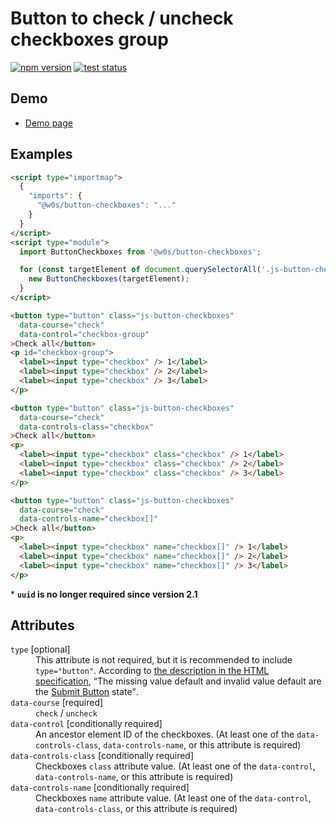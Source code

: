 # Button to check / uncheck checkboxes group

[![npm version](https://badge.fury.io/js/%40w0s%2Fbutton-checkboxes.svg)](https://www.npmjs.com/package/@w0s/button-checkboxes)
[![test status](https://github.com/SaekiTominaga/frontend/actions/workflows/button-checkboxes-test.yml/badge.svg)](https://github.com/SaekiTominaga/frontend/actions/workflows/button-checkboxes-test.yml)

## Demo

- [Demo page](https://saekitominaga.github.io/frontend/packages/button-checkboxes/demo/)

## Examples

```HTML
<script type="importmap">
  {
    "imports": {
      "@w0s/button-checkboxes": "..."
    }
  }
</script>
<script type="module">
  import ButtonCheckboxes from '@w0s/button-checkboxes';

  for (const targetElement of document.querySelectorAll('.js-button-checkboxes')) {
    new ButtonCheckboxes(targetElement);
  }
</script>

<button type="button" class="js-button-checkboxes"
  data-course="check"
  data-control="checkbox-group"
>Check all</button>
<p id="checkbox-group">
  <label><input type="checkbox" /> 1</label>
  <label><input type="checkbox" /> 2</label>
  <label><input type="checkbox" /> 3</label>
</p>

<button type="button" class="js-button-checkboxes"
  data-course="check"
  data-controls-class="checkbox"
>Check all</button>
<p>
  <label><input type="checkbox" class="checkbox" /> 1</label>
  <label><input type="checkbox" class="checkbox" /> 2</label>
  <label><input type="checkbox" class="checkbox" /> 3</label>
</p>

<button type="button" class="js-button-checkboxes"
  data-course="check"
  data-controls-name="checkbox[]"
>Check all</button>
<p>
  <label><input type="checkbox" name="checkbox[]" /> 1</label>
  <label><input type="checkbox" name="checkbox[]" /> 2</label>
  <label><input type="checkbox" name="checkbox[]" /> 3</label>
</p>
```

\* **`uuid` is no longer required since version 2.1**

## Attributes

<dl>
<dt><code>type</code> [optional]</dt>
<dd>This attribute is not required, but it is recommended to include <code>type="button"</code>. According to <a href="https://html.spec.whatwg.org/multipage/form-elements.html#attr-button-type">the description in the HTML specification</a>, <q cite="https://html.spec.whatwg.org/multipage/form-elements.html#attr-button-type">The missing value default and invalid value default are the <a href="https://html.spec.whatwg.org/multipage/form-elements.html#attr-button-type-submit-state">Submit Button</a> state</q>.</dd>
<dt><code>data-course</code> [required]</dt>
<dd><code>check</code> / <code>uncheck</code></dd>
<dt><code>data-control</code> [conditionally required]</dt>
<dd>An ancestor element ID of the checkboxes. (At least one of the <code>data-controls-class</code>, <code>data-controls-name</code>, or this attribute is required)</dd>
<dt><code>data-controls-class</code> [conditionally required]</dt>
<dd>Checkboxes <code>class</code> attribute value. (At least one of the <code>data-control</code>, <code>data-controls-name</code>, or this attribute is required)</dd>
<dt><code>data-controls-name</code> [conditionally required]</dt>
<dd>Checkboxes <code>name</code> attribute value. (At least one of the <code>data-control</code>, <code>data-controls-class</code>, or this attribute is required)</dd>
</dl>
